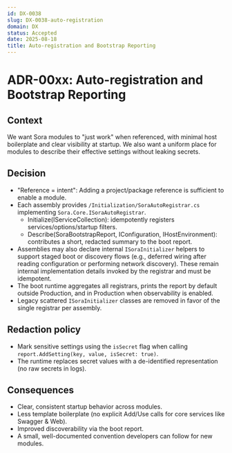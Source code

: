 ```yaml
---
id: DX-0038
slug: DX-0038-auto-registration
domain: DX
status: Accepted
date: 2025-08-18
title: Auto-registration and Bootstrap Reporting
---
```

 
# ADR-00xx: Auto-registration and Bootstrap Reporting

## Context
We want Sora modules to "just work" when referenced, with minimal host boilerplate and clear visibility at startup. We also want a uniform place for modules to describe their effective settings without leaking secrets.

## Decision
- "Reference = intent": Adding a project/package reference is sufficient to enable a module.
- Each assembly provides `/Initialization/SoraAutoRegistrar.cs` implementing `Sora.Core.ISoraAutoRegistrar`.
  - Initialize(IServiceCollection): idempotently registers services/options/startup filters.
  - Describe(SoraBootstrapReport, IConfiguration, IHostEnvironment): contributes a short, redacted summary to the boot report.
- Assemblies may also declare internal `ISoraInitializer` helpers to support staged boot or discovery flows (e.g., deferred wiring after reading configuration or performing network discovery). These remain internal implementation details invoked by the registrar and must be idempotent.
- The boot runtime aggregates all registrars, prints the report by default outside Production, and in Production when observability is enabled.
- Legacy scattered `ISoraInitializer` classes are removed in favor of the single registrar per assembly.

## Redaction policy
- Mark sensitive settings using the `isSecret` flag when calling `report.AddSetting(key, value, isSecret: true)`.
- The runtime replaces secret values with a de-identified representation (no raw secrets in logs).

## Consequences
- Clear, consistent startup behavior across modules.
- Less template boilerplate (no explicit Add/Use calls for core services like Swagger & Web).
- Improved discoverability via the boot report.
- A small, well-documented convention developers can follow for new modules.
